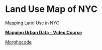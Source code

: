# Land Use Map of NYC
Mapping Land Use in NYC
 
**[Mapping Urban Data - Video Course](https://morphocode.io/mapping-urban-data/)**

[Morphocode](https://morphocode.com/)
